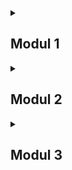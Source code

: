 <details>
<summary>

## Modul 1
</summary>

### Refleksi 1
Clean code principles yang sudah diterapkan adalah penamaan variabel dan fungsi yang singkat padat dan jelas, sehingga kode dapat dijelaskan dengan sendirinya tanpa memerlukan comments. Sementara dengan secure coding practices yang telah diterapkan adalah dengan menggunakan method POST untuk membuat product. Terkait dengan kesulitan yang ditemukan adalah ketika pengimplementasian edit dan delete, karena masih bingung dengan apa yang diperlukan, tetapi setelah belajar dan mencoba mengerti terkait fungsi tiap kode, solusi masalah tersebut ditemukan.

### Refleksi 2
1. Unit test membuat saya percaya diri akan kode yang saya ciptakan. Menurut saya, jumlah unit test yang dibuat di kelas harus menyesuaikan tingkat kesulitan soal. Seperti menyesuaikan jumlah metode yang digunakan. Memiliki code coverage 100% tidak menjamin Meskipun semua bagian kode telah diuji, masih mungkin terdapat kesalahan logis atau kasus uji penting yang luput diuji.
2. Saat menambahkan fungsionalitas baru, perlu mementingkan kejelasan kode. Penambahan Functional Test baru dengan kelas Java yang serupa dengan Functional Test sebelumnya mungkin akan mengakibatkan duplikasi kode dan kompleksitas yang tidak perlu. Untuk meningkatkan kebersihan kode, diperlukan agar tidak mengulangi apa yang sudah pernah ditulis dengan mengumpulkan prosedur dan variabel instance ke class yang dapat digunakan secara bersamaan oleh berbagai Functional Test.

</details>

<details>
<summary>

## Modul 2
</summary>

1. <strong>List the code quality issue(s) that you fixed during the exercise and explain your strategy on fixing them.</strong>
   - Error pada percobaan code scanning: Mencoba menggunakan code scanning lain
   - Error pada deployment: Pemeriksaan ulang keseluruhan kode dan fungsionalitasnya
   - Code coverage 100% pada test: Percobaan dan perbaikan berkali-kali 
<br><br>
2. <strong>Look at your CI/CD workflows (GitHub)/pipelines (GitLab). Do you think the current implementation has met the definition of Continuous Integration and Continuous Deployment? Explain the reasons (minimum 3 sentences)!</strong>
   - Kode yang telah saya kerjakan sudah menerapkan Continous Integration (CI) karena sudah mengatur kode dengan teratur dan menjalankan tes otomatis untuk mendeteksi error dengan cepat.
   - Kode yang telah saya kerjakan belum menerapkan Continous Deployment (CD) dengan kuat, karena deployment yang dilakukan masih gagal. Namun, kode ini sudah melalui tahap testing, staging, dan production, sehingga sudah mengimplementasikan Continous Deployment (CD).



</details>

<details>
<summary>

## Modul 3
</summary>

1. <strong> Explain what principles you apply to your project! </strong> <br>

   - SRP: Memisahkan `CarController` dari `ProductController` untuk memfokuskan kepada Car saja, sehingga memudahkan development.
   - DIP dan OCP: Menggantikan `CarServiceImpl` dengan `CarService`, memudahkan perubahan dan penambahan komponen tanpa mengubah kode yang sudah ada.
   - LSP: Menghindari inheritance langsung dari `ProductController` ke `CarController`, memungkinkan subclass menggantikan superclass tanpa mengubah fungsionalitas.
   - ISP: Memastikan setiap interface fokus pada satu set, sehingga terhindar dari ketergantungan pada fungsi yang tidak digunakan. <br><br>
2. <strong> Explain the advantages of applying SOLID principles to your project with examples.</strong> <br>
   
   - SRP: Penerapan SRP memperjelas kode dan memudahkan pemahaman akan kode yang dibuat dengan memfokuskan setiap kelas dengan sebuah functionality. 
   - OCP: Penerapan OCP mempermudah untuk menambah functionality tanpa mengubah keseluruhan kode, sehingga mengurangi resiko error. OCP juga mempermudah untuk re-use komponen kode dengan efektif.
   - LSP: Penerapan LSP membuat program lebih reliable karena menerapkan konsistensi perilaku seluruh class.
   - ISP: Penerapan ISP meminimalisir kemungkinan untuk perlu mengubah suatu bagian kode ketika ingin mengubah bagian lainnya.
   - DIP: Penerapan DIP dapat meningkatkan kemudahan testing karena mengutamakan kelonggaran integrasi antar komponen. <br><br>
3. <strong> Explain the disadvantages of not applying SOLID principles to your project with examples. </strong> <br>
   Tidak menerapkan prinsip SOLID dalam pengembangan perangkat lunak dapat menyebabkan berbagai kerugian, termasuk sistem yang terlalu bergantung satu sama lain (tight coupling), sulitnya pengujian komponen karena ketergantungan yang kompleks, rendahnya kemampuan untuk menggunakan kembali kode, sistem menjadi kaku dan rapuh sehingga sulit untuk diubah atau diperluas, kode menjadi terlalu kompleks, serta kesulitan dalam penskalaan. Semua ini pada akhirnya meningkatkan waktu dan biaya pengembangan. Menerapkan prinsip SOLID membantu menciptakan basis kode yang lebih fleksibel, dapat diukur, dan mudah dipelihara, memudahkan pembaruan dan peningkatan selama siklus hidup perangkat lunak.
</details>

